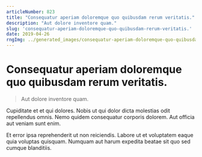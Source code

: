 ```yaml
---
articleNumber: 823
title: "Consequatur aperiam doloremque quo quibusdam rerum veritatis."
description: "Aut dolore inventore quam."
slug: 'consequatur-aperiam-doloremque-quo-quibusdam-rerum-veritatis.'
date: 2019-04-26
rngImg: ../generated_images/consequatur-aperiam-doloremque-quo-quibusdam-rerum-veritatis..jpg
---
```


# Consequatur aperiam doloremque quo quibusdam rerum veritatis.

> Aut dolore inventore quam.

Cupiditate et et qui dolores. Nobis ut qui dolor dicta molestias odit repellendus omnis. Nemo quidem consequatur corporis dolorem. Aut officia aut veniam sunt enim.
 Et error ipsa reprehenderit ut non reiciendis. Labore ut et voluptatem eaque quia voluptas quisquam. Numquam aut harum expedita beatae sit quo sed cumque blanditiis.
